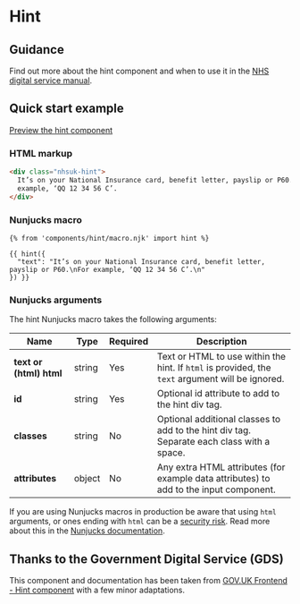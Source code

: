 # Hint

## Guidance

Find out more about the hint component and when to use it in the [NHS digital service manual](https://service-manual.nhs.uk/design-system/components/hint-text).

## Quick start example

[Preview the hint component](https://nhsuk.github.io/nhsuk-frontend/components/hint/index.html)

### HTML markup

```html
<div class="nhsuk-hint">
  It’s on your National Insurance card, benefit letter, payslip or P60. For
  example, ‘QQ 12 34 56 C’.
</div>
```

### Nunjucks macro

```
{% from 'components/hint/macro.njk' import hint %}

{{ hint({
  "text": "It’s on your National Insurance card, benefit letter, payslip or P60.\nFor example, ‘QQ 12 34 56 C’.\n"
}) }}
```

### Nunjucks arguments

The hint Nunjucks macro takes the following arguments:

| Name                    | Type   | Required | Description                                                                                      |
| ----------------------- | ------ | -------- | ------------------------------------------------------------------------------------------------ |
| **text or (html) html** | string | Yes      | Text or HTML to use within the hint. If `html` is provided, the `text` argument will be ignored. |
| **id**                  | string | Yes      | Optional id attribute to add to the hint div tag.                                                |
| **classes**             | string | No       | Optional additional classes to add to the hint div tag. Separate each class with a space.        |
| **attributes**          | object | No       | Any extra HTML attributes (for example data attributes) to add to the input component.           |

If you are using Nunjucks macros in production be aware that using `html` arguments, or ones ending with `html` can be a [security risk](https://developer.mozilla.org/en-US/docs/Glossary/Cross-site_scripting). Read more about this in the [Nunjucks documentation](https://mozilla.github.io/nunjucks/api.html#user-defined-templates-warning).

## Thanks to the Government Digital Service (GDS)

This component and documentation has been taken from [GOV.UK Frontend - Hint component](https://github.com/alphagov/govuk-frontend/tree/master/package/govuk/components/hint) with a few minor adaptations.
